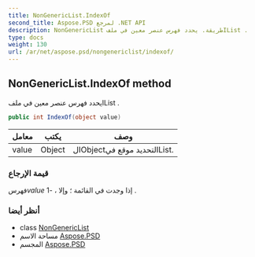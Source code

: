 ```yaml
---
title: NonGenericList.IndexOf
second_title: Aspose.PSD لمرجع .NET API
description: NonGenericList طريقة. يحدد فهرس عنصر معين في ملفIList .
type: docs
weight: 130
url: /ar/net/aspose.psd/nongenericlist/indexof/
---
```

## NonGenericList.IndexOf method

يحدد فهرس عنصر معين في ملفIList .

```csharp
public int IndexOf(object value)
```

| معامل | يكتب | وصف |
| --- | --- | --- |
| value | Object | الObjectلتحديد موقع فيIList. |

### قيمة الإرجاع

فهرس*value* إذا وجدت في القائمة ؛ وإلا ، -1 .

### أنظر أيضا

* class [NonGenericList](../)
* مساحة الاسم [Aspose.PSD](../../nongenericlist/)
* المجسم [Aspose.PSD](../../../)


